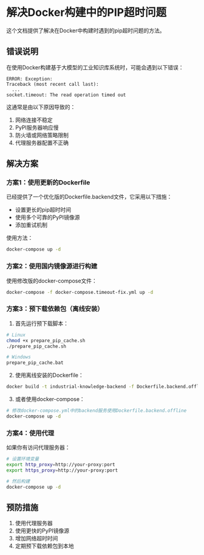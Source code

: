# 解决Docker构建中的PIP超时问题

这个文档提供了解决在Docker中构建时遇到的pip超时问题的方法。

## 错误说明

在使用Docker构建基于大模型的工业知识库系统时，可能会遇到以下错误：

```
ERROR: Exception:
Traceback (most recent call last):
  ...
socket.timeout: The read operation timed out
```

这通常是由以下原因导致的：
1. 网络连接不稳定
2. PyPI服务器响应慢
3. 防火墙或网络策略限制
4. 代理服务器配置不正确

## 解决方案

### 方案1：使用更新的Dockerfile

已经提供了一个优化版的Dockerfile.backend文件，它采用以下措施：

- 设置更长的pip超时时间
- 使用多个可靠的PyPI镜像源
- 添加重试机制

使用方法：
```bash
docker-compose up -d
```

### 方案2：使用国内镜像源进行构建

使用修改版的docker-compose文件：
```bash
docker-compose -f docker-compose.timeout-fix.yml up -d
```

### 方案3：预下载依赖包（离线安装）

1. 首先运行预下载脚本：
```bash
# Linux
chmod +x prepare_pip_cache.sh
./prepare_pip_cache.sh

# Windows
prepare_pip_cache.bat
```

2. 使用离线安装的Dockerfile：
```bash
docker build -t industrial-knowledge-backend -f Dockerfile.backend.offline .
```

3. 或者使用docker-compose：
```bash
# 修改docker-compose.yml中的backend服务使用Dockerfile.backend.offline
docker-compose up -d
```

### 方案4：使用代理

如果你有访问代理服务器：

```bash
# 设置环境变量
export http_proxy=http://your-proxy:port
export https_proxy=http://your-proxy:port

# 然后构建
docker-compose up -d
```

## 预防措施

1. 使用代理服务器
2. 使用更快的PyPI镜像源
3. 增加网络超时时间
4. 定期预下载依赖包到本地
